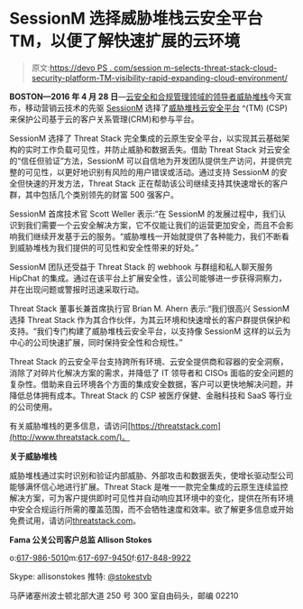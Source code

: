 # SessionM 选择威胁堆栈云安全平台 TM，以便了解快速扩展的云环境

> 原文:[https://devo PS . com/session m-selects-threat-stack-cloud-security-platform-TM-visibility-rapid-expanding-cloud-environment/](https://devops.com/sessionm-selects-threat-stack-cloud-security-platform-tm-visibility-rapidly-expanding-cloud-environment/)

**BOSTON—2016 年 4 月 28 日**—[云安全和合规管理领域的领导者威胁堆栈](http://www.threatstack.com/)今天宣布，移动营销云技术的先驱 [SessionM](https://www.sessionm.com/) 选择了[威胁堆栈云安全平台](https://www.threatstack.com/platform) ^(TM) (CSP)来保护公司基于云的客户关系管理(CRM)和参与平台。

SessionM 选择了 Threat Stack 完全集成的云原生安全平台，以实现其云基础架构的实时工作负载可见性，并防止威胁和数据丢失。借助 Threat Stack 对云安全的“信任但验证”方法，SessionM 可以自信地为开发团队提供生产访问，并提供完整的可见性，以更好地识别有风险的用户错误或活动。通过支持 SessionM 的安全但快速的开发方法，Threat Stack 正在帮助该公司继续支持其快速增长的客户群，其中包括几个类别领先的财富 500 强客户。

SessionM 首席技术官 Scott Weller 表示:“在 SessionM 的发展过程中，我们认识到我们需要一个云安全解决方案，它不仅能让我们的运营更加安全，而且不会影响我们继续开发基于云的服务。“威胁堆栈一开始就提供了各种能力，我们不断看到威胁堆栈为我们提供的可见性和安全性带来的好处。”

SessionM 团队还受益于 Threat Stack 的 webhook 与群组和私人聊天服务 HipChat 的集成。通过在该平台上扩展安全性，该公司能够进一步获得洞察力，并在出现问题或警报时迅速采取行动。

Threat Stack 董事长兼首席执行官 Brian M. Ahern 表示:“我们很高兴 SessionM 选择 Threat Stack 作为其合作伙伴，为其云环境和快速增长的客户群提供保护和支持。“我们专门构建了威胁堆栈云安全平台，以支持像 SessionM 这样的以云为中心的公司快速扩展，同时保持安全性和合规性。”

Threat Stack 的云安全平台支持跨所有环境、云安全提供商和容器的安全洞察，消除了对碎片化解决方案的需求，并降低了 IT 领导者和 CISOs 面临的安全问题的复杂性。借助来自云环境各个方面的集成安全数据，客户可以更快地解决问题，并降低总体拥有成本。Threat Stack 的 CSP 被医疗保健、金融科技和 SaaS 等行业的公司使用。

有关威胁堆栈的更多信息，请访问[https://threatstack.com](http://www.threatstack.com/)。

**关于威胁堆栈**

威胁堆栈通过实时识别和验证内部威胁、外部攻击和数据丢失，使增长驱动型公司能够满怀信心地进行扩展。Threat Stack 是唯一一款完全集成的云原生连续监控解决方案，可为客户提供即时可见性并自动响应其环境中的变化，提供在所有环境中安全合规运行所需的覆盖范围，而不会牺牲速度和效率。欲了解更多信息或开始免费试用，请访问[threatstack.com](https://www.threatstack.com/)。

**Fama 公关公司客户总监 Allison Stokes**

o:[617-986-5010](tel:617-986-5010)m:[617-697-9450](tel:617-697-9450)f:[617-848-9922](tel:617-848-9922)

Skype: allisonstokes 推特: [@stokestvb](https://www.twitter.com/stokestvb)

马萨诸塞州波士顿北部大道 250 号 300 室自由码头，邮编 02210